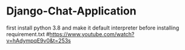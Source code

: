 # Django-Chat-Application

first install python 3.8 and make it default interpreter before installing requirement.txt
#https://www.youtube.com/watch?v=hAdympqE9v0&t=253s

